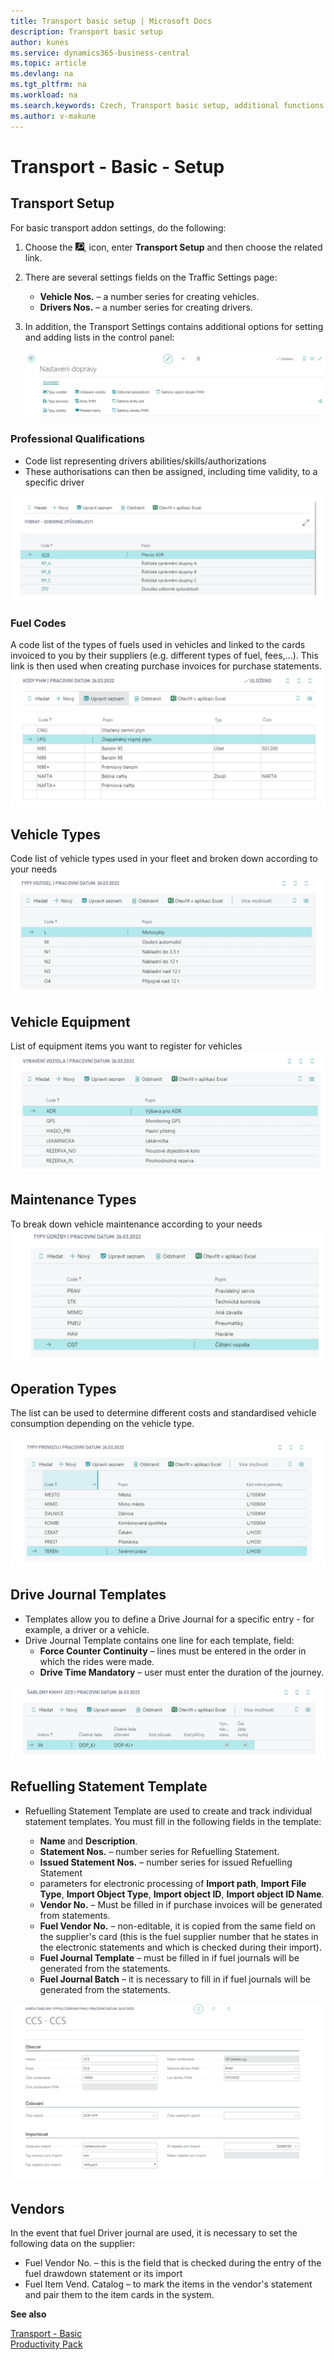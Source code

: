 ```yaml
---
title: Transport basic setup | Microsoft Docs
description: Transport basic setup
author: kunes
ms.service: dynamics365-business-central
ms.topic: article
ms.devlang: na
ms.tgt_pltfrm: na
ms.workload: na
ms.search.keywords: Czech, Transport basic setup, additional functions
ms.author: v-makune
---
```

# Transport - Basic - Setup

## Transport Setup

For basic transport addon settings, do the following:
1. Choose the ![Lightbulb that opens the Tell Me feature.](media/ui-search/search_small.png "Tell me what you want to do"), icon, enter **Transport Setup** and then choose the related link.
2. There are several settings fields on the Traffic Settings page:
   - **Vehicle Nos.** – a number series for creating vehicles.
   - **Drivers Nos.** – a number series for creating drivers.
3. In addition, the Transport Settings contains additional options for setting and adding lists in the control panel:

   ![Transport Setup](media/transport_setup.png)

### Professional Qualifications

- Code list representing drivers abilities/skills/authorizations
- These authorisations can then be assigned, including time validity, to a specific driver

![Professional Qualifications](media/transport_codes.png)

### Fuel Codes
A code list of the types of fuels used in vehicles and linked to the cards invoiced to you by their suppliers (e.g. different types of fuel, fees,...).  This link is then used when creating purchase invoices for purchase statements.
![Fuel Codes](media/transport_PHM.png)

## Vehicle Types

Code list of vehicle types used in your fleet and broken down according to your needs
![Vehicle Types](media/transport_vehicles.png)

## Vehicle Equipment

List of equipment items you want to register for vehicles
![Vehicle Equipment](media/transport_vehicles_eq.png)


## Maintenance Types

To break down vehicle maintenance according to your needs
![Maintenance Types](media/transport_main.png)

## Operation Types

The list can be used to determine different costs and standardised vehicle consumption depending on the vehicle type.

![Operation Types](media/transport_types.png)


## Drive Journal Templates

- Templates allow you to define a Drive Journal for a specific entry - for example, a driver or a vehicle.
- Drive Journal Template contains one line for each template, field:
   - **Force Counter Continuity** – lines must be entered in the order in which the rides were made.
   - **Drive Time Mandatory** – user must enter the duration of the journey.

![Drive Journal Templates](media/transport_templateKH.png)

## Refuelling Statement Template

- Refuelling Statement Template are used to create and track individual statement templates. You must fill in the following fields in the template:

   - **Name** and **Description**.
   - **Statement Nos.** – number series for Refuelling Statement.
   - **Issued Statement Nos.** – number series for issued Refuelling Statement
   - parameters for electronic processing of **Import path**, **Import File Type**, **Import Object Type**, **Import object ID**, **Import object ID Name**.
   - **Vendor No.** – Must be filled in if purchase invoices will be generated from statements.
   - **Fuel Vendor No.** – non-editable, it is copied from the same field on the supplier's card (this is the fuel supplier number that he states in the electronic statements and which is checked during their import).
   - **Fuel Journal Template** – must be filled in if fuel journals will be generated from the statements.
   - **Fuel Journal Batch** – it is necessary to fill in if fuel journals will be generated from the statements.

![Refuelling Statement Template - CSS](media/transport_css.png)

## Vendors

In the event that fuel Driver journal are used, it is necessary to set the following data on the supplier:
- Fuel Vendor No. – this is the field that is checked during the entry of the fuel drawdown statement or its import
- Fuel Item Vend. Catalog – to mark the items in the vendor's statement and pair them to the item cards in the system.

**See also**

[Transport - Basic](transport-basic.md)  
[Productivity Pack](productivity-pack.md)
